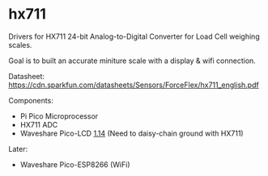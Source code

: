 # hx711

Drivers for HX711 24-bit Analog-to-Digital Converter for Load Cell weighing scales.

Goal is to built an accurate miniture scale with a display & wifi connection.

Datasheet: https://cdn.sparkfun.com/datasheets/Sensors/ForceFlex/hx711_english.pdf

Components:

- Pi Pico Microprocessor
- HX711 ADC
- Waveshare Pico-LCD [1.14](https://www.amazon.com/dp/B095PF7CQK?ref=ppx_yo2ov_dt_b_product_details&th=1) (Need to daisy-chain ground with HX711)

Later:
- Waveshare Pico-ESP8266 (WiFi)
